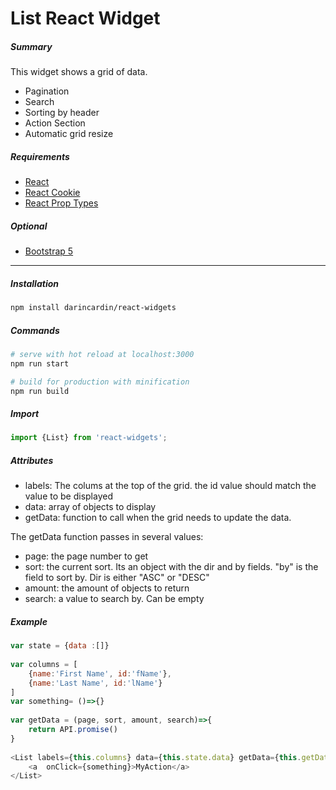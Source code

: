 # List React Widget

##### Summary
This widget shows a grid of data. 

* Pagination
* Search
* Sorting by header
* Action Section
* Automatic grid resize

##### Requirements
  + [React](https://reactjs.org/)
  + [React Cookie](https://www.npmjs.com/package/react-cookie)
  + [React Prop Types](https://www.npmjs.com/package/prop-types)



##### Optional
  + [Bootstrap 5](https://getbootstrap.com/docs/5.0/getting-started/introduction/)

-----
##### Installation 

```bash
npm install darincardin/react-widgets
```

##### Commands

```bash
# serve with hot reload at localhost:3000
npm run start

# build for production with minification
npm run build
```

##### Import 

```javascript
import {List} from 'react-widgets';
```



##### Attributes

* labels: The colums at the top of the grid. the id value should match the value to be displayed
* data: array of objects to display
* getData: function to call when the grid needs to update the data. 

The getData function  passes in several values:
* page: the page number to get
* sort: the current sort. Its an object with the dir and by fields. "by" is the field to sort by. Dir is either "ASC" or "DESC"
* amount: the amount of objects to return
* search: a value to search by. Can be empty

#####  Example

```javascript
var state = {data :[]}	
	
var columns = [
	{name:'First Name', id:'fName'},
	{name:'Last Name', id:'lName'}
]
var something= ()=>{}
	
var getData = (page, sort, amount, search)=>{
	return API.promise()
}
	
<List labels={this.columns} data={this.state.data} getData={this.getData}  >	
	<a  onClick={something}>MyAction</a> 
</List>
```


